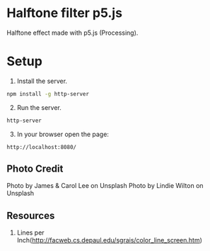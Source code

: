# Halftone filter p5.js

Halftone effect made with p5.js (Processing).

# Setup

1. Install the server.

```bash
npm install -g http-server
```

2. Run the server.

```bash
http-server
```

3. In your browser open the page:
```
http://localhost:8080/
```

## Photo Credit
Photo by James & Carol Lee on Unsplash
Photo by Lindie Wilton on Unsplash

## Resources

1. Lines per Inch(http://facweb.cs.depaul.edu/sgrais/color_line_screen.htm)

